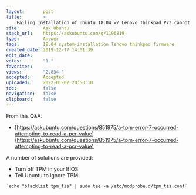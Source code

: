 ```yaml
---
layout:       post
title:        >
    Failing Installation of Ubuntu 18.04 w∕ Lenovo Thinkpad P73 cannot boot up saying: "[Firmware bug]: TPM interrupt not working"
site:         Ask Ubuntu
stack_url:    https://askubuntu.com/q/1196819
type:         Answer
tags:         18.04 system-installation lenovo thinkpad firmware
created_date: 2019-12-17 14:01:39
edit_date:    
votes:        "1 "
favorites:    
views:        "2,834 "
accepted:     Accepted
uploaded:     2022-01-02 20:50:10
toc:          false
navigation:   false
clipboard:    false
---
```


From this Q&A:

- [https://askubuntu.com/questions/851975/a-tpm-error-7-occurred-attempting-to-read-a-pcr-value](https://askubuntu.com/questions/851975/a-tpm-error-7-occurred-attempting-to-read-a-pcr-value)

A number of solutions are provided:

- Turn off TPM in your BIOS.
- Tell Ubuntu to ignore TPM:

``` 
`echo "blacklist tpm_tis" | sudo tee -a /etc/modprobe.d/tpm_tis.conf`

```


